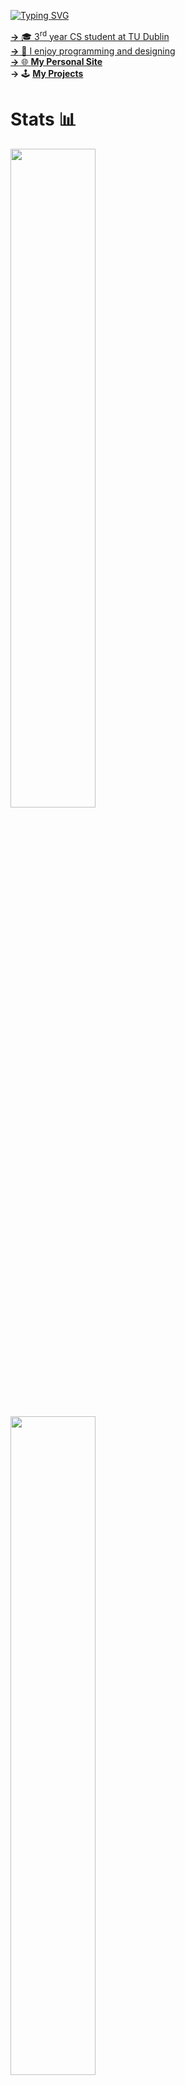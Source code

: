 
<a href="https://git.io/typing-svg"><img src="https://readme-typing-svg.demolab.com?font=Fira+Code&weight=600&size=45&duration=3600&pause=1000&color=27E8A7&vCenter=true&width=735&height=51&lines=Helloooo+I'm+Ronan%F0%9F%91%8B;Studying+Computer+Science%F0%9F%93%9A;Dublin%F0%9F%93%8D" alt="Typing SVG" />

**→** 🎓 3<sup>rd</sup> year CS student at TU Dublin<br>
**→** 🎨 I enjoy programming and designing<br>
**→** 🌐 **[My Personal Site](https://ronan-s1.github.io/)**<br>
**→** 🕹️ **[My Projects](https://github.com/ronan-s1/My-Projects)**<br>

# Stats 📊
<img src="https://github-readme-stats-2bax-ronan-s1.vercel.app/api?username=ronan-s1&layout=compact&show_icons=true&theme=blueberry" style="width: 52%;"/>
<img src="https://github-readme-streak-stats.herokuapp.com/?user=ronan-s1&theme=blueberry&layout=compact" style="width: 52%;"/>
<img src="https://github-readme-stats-2bax.vercel.app/api/top-langs/?username=ronan-s1&langs_count=8&layout=compact&theme=blueberry&show_icons=true" style="width: 52%;"/>

# Skills 🎯
![Python](https://img.shields.io/badge/Python-FFD43B?style=for-the-badge&logo=python&logoColor=blue)
![Pandas](https://img.shields.io/badge/Pandas-2C2D72?style=for-the-badge&logo=pandas&logoColor=white)
![MongoDB](https://img.shields.io/badge/MongoDB-%234ea94b.svg?style=for-the-badge&logo=mongodb&logoColor=white)
![SQL](https://img.shields.io/badge/PostgreSQL-316192?style=for-the-badge&logo=postgresql&logoColor=white)
![JAVA](https://img.shields.io/badge/Java-ED8B00?style=for-the-badge&logo=java&logoColor=white)
![CSS3](https://img.shields.io/badge/css3-%231572B6.svg?style=for-the-badge&logo=css3&logoColor=white)
<br>
![C](https://img.shields.io/badge/C-00599C?style=for-the-badge&logo=c&logoColor=white)
![php](https://img.shields.io/badge/PHP-777BB4?style=for-the-badge&logo=php&logoColor=white)
![JavaScript](https://img.shields.io/badge/javascript-%23323330.svg?style=for-the-badge&logo=javascript&logoColor=%23F7DF1E)
![WordPress](https://img.shields.io/badge/WordPress-%23117AC9.svg?style=for-the-badge&logo=WordPress&logoColor=white)
![Docker](https://img.shields.io/badge/docker-%230db7ed.svg?style=for-the-badge&logo=docker&logoColor=white)
![HTML5](https://img.shields.io/badge/html5-%23E34F26.svg?style=for-the-badge&logo=html5&logoColor=white)
<br>
![Go](https://img.shields.io/badge/go-%2300ADD8.svg?style=for-the-badge&logo=go&logoColor=white)
![Android Studio](https://img.shields.io/badge/Android%20Studio-33a816.svg?style=for-the-badge&logo=android-studio&logoColor=white)
![NumPy](https://img.shields.io/badge/Numpy-777BB4?style=for-the-badge&logo=numpy&logoColor=white)
![Prometheus](https://img.shields.io/badge/Prometheus-E6522C?style=for-the-badge&logo=Prometheus&logoColor=white)
![Terraform](https://img.shields.io/badge/terraform-%235835CC.svg?style=for-the-badge&logo=terraform&logoColor=white)

# Socials 📲
[<img src="https://img.shields.io/badge/linkedin-%230077B5.svg?style=for-the-badge&logo=linkedin&logoColor=white">](https://www.linkedin.com/in/ronan-singpurwala-b47ba2240/)
[<img src="https://img.shields.io/badge/Gmail-D14836?style=for-the-badge&logo=gmail&logoColor=white">](mailto:singpurwala13@gmail.com)

# Views 👀
<img src="https://komarev.com/ghpvc/?username=ronan-s1&style=for-the-badge&color=33518f" alt="Profile views"/>

